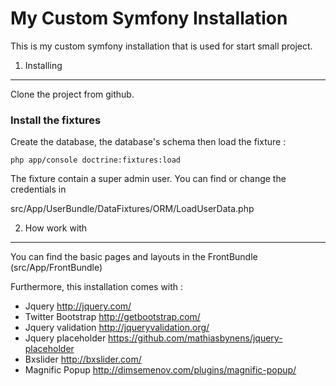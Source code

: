 My Custom Symfony Installation
==============================

This is my custom symfony installation that is used for start small project.


1) Installing
-------------

Clone the project from github.

### Install the fixtures

Create the database, the database's schema then load the fixture :

    php app/console doctrine:fixtures:load

The fixture contain a super admin user. You can find or change the credentials in

src/App/UserBundle/DataFixtures/ORM/LoadUserData.php

2) How work with
----------------

You can find the basic pages and layouts in the FrontBundle (src/App/FrontBundle)

Furthermore, this installation comes with :
   * Jquery http://jquery.com/
   * Twitter Bootstrap http://getbootstrap.com/
   * Jquery validation http://jqueryvalidation.org/
   * Jquery placeholder https://github.com/mathiasbynens/jquery-placeholder
   * Bxslider http://bxslider.com/
   * Magnific Popup http://dimsemenov.com/plugins/magnific-popup/

